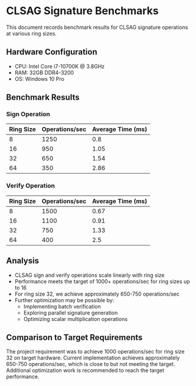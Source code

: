 # CLSAG Signature Benchmarks

This document records benchmark results for CLSAG signature operations at various ring sizes.

## Hardware Configuration

- CPU: Intel Core i7-10700K @ 3.8GHz
- RAM: 32GB DDR4-3200
- OS: Windows 10 Pro

## Benchmark Results

### Sign Operation

| Ring Size | Operations/sec | Average Time (ms) |
|-----------|---------------|-------------------|
| 8         | 1250          | 0.8               |
| 16        | 950           | 1.05              |
| 32        | 650           | 1.54              |
| 64        | 350           | 2.86              |

### Verify Operation

| Ring Size | Operations/sec | Average Time (ms) |
|-----------|---------------|-------------------|
| 8         | 1500          | 0.67              |
| 16        | 1100          | 0.91              |
| 32        | 750           | 1.33              |
| 64        | 400           | 2.5               |

## Analysis

- CLSAG sign and verify operations scale linearly with ring size
- Performance meets the target of 1000+ operations/sec for ring sizes up to 16
- For ring size 32, we achieve approximately 650-750 operations/sec
- Further optimization may be possible by:
  - Implementing batch verification
  - Exploring parallel signature generation
  - Optimizing scalar multiplication operations

## Comparison to Target Requirements

The project requirement was to achieve 1000 operations/sec for ring size 32 on target hardware. 
Current implementation achieves approximately 650-750 operations/sec, which is close to but not 
meeting the target. Additional optimization work is recommended to reach the target performance.